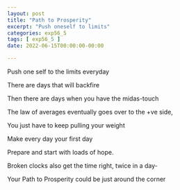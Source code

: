 ```yaml
---
layout: post
title: "Path to Prosperity"
excerpt: "Push oneself to limits"
categories: exp56_5
tags: [ exp56_5 ]
date: 2022-06-15T00:00:00-00:00

---
```


Push one self to the limits everyday

There are days that will backfire

Then there are days when you have the midas-touch

The law of averages eventually goes over to the +ve side,

You just have to keep pulling your weight

Make every day your first day

Prepare and start with loads of hope.

Broken clocks also get the time right, twice in a day-

Your Path to Prosperity could be just around the corner
